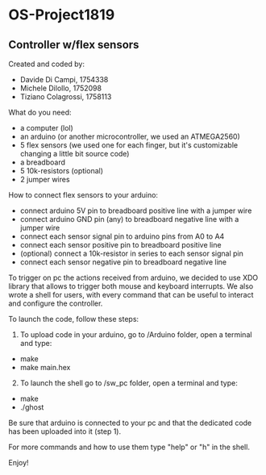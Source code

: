 # OS-Project1819

## Controller w/flex sensors

Created and coded by:
* Davide Di Campi, 1754338
* Michele Dilollo, 1752098
* Tiziano Colagrossi, 1758113

What do you need:
* a computer (lol)
* an arduino (or another microcontroller, we used an ATMEGA2560)
* 5 flex sensors (we used one for each finger, but it's customizable changing a little bit source code)
* a breadboard
* 5 10k-resistors (optional)
* 2 jumper wires
	
How to connect flex sensors to your arduino:
* connect arduino 5V pin to breadboard positive line with a jumper wire
* connect arduino GND pin (any) to breadboard negative line with a jumper wire
* connect each sensor signal pin to arduino pins from A0 to A4
* connect each sensor positive pin to breadboard positive line
* (optional) connect a 10k-resistor in series to each sensor signal pin 
* connect each sensor negative pin to breadboard negative line

To trigger on pc the actions received from arduino, we decided to use XDO library that allows to trigger both mouse and keyboard interrupts.
We also wrote a shell for users, with every command that can be useful to interact and configure the controller.

To launch the code, follow these steps:

1. To upload code in your arduino, go to /Arduino folder, open a terminal and type:
* make
* make main.hex 

2. To launch the shell go to /sw_pc folder, open a terminal and type:
* make
* ./ghost

Be sure that arduino is connected to your pc and that the dedicated code has been uploaded into it (step 1).

For more commands and how to use them type "help" or "h" in the shell.

Enjoy!
